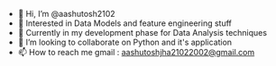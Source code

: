 - 👋 Hi, I’m @aashutosh2102
- 👀 Interested in Data Models and feature  engineering stuff
- 🌱 Currently in my development phase for Data Analysis techniques 
- 💞️ I’m looking to collaborate on Python and it's application
- 📫 How to reach me gmail : aashutoshjha21022002@gmail.com

<!---
aashutosh2102/aashutosh2102 is a ✨ special ✨ repository because its `README.md` (this file) appears on your GitHub profile.
You can click the Preview link to take a look at your changes.
--->
